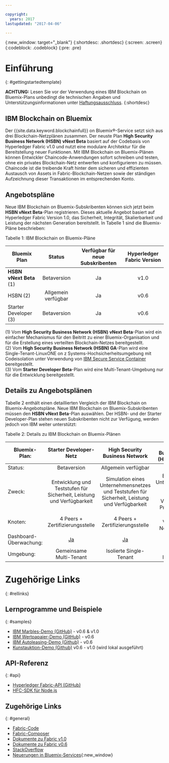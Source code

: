 ```yaml
---

copyright:
  years: 2017
lastupdated: "2017-04-06"

---
```


{:new_window: target="_blank"}
{:shortdesc: .shortdesc}
{:screen: .screen}
{:codeblock: .codeblock}
{:pre: .pre}

# Einführung
{: #gettingstartedtemplate}

**ACHTUNG:** Lesen Sie vor der Verwendung eines IBM Blockchain on Bluemix-Plans unbedingt die technischen Angaben und Unterstützungsinformationen unter [Haftungsausschluss](needtoknow.html).
{:shortdesc}

## IBM Blockchain on Bluemix

Der {{site.data.keyword.blockchainfull}} on Bluemix&reg;-Service setzt sich aus drei Blockchain-Netzplänen zusammen. Der neuste Plan **High Security Business Network (HSBN) vNext Beta** basiert auf der Codebasis von Hyperledger Fabric v1.0 und nutzt eine modulare Architektur für die Bereitstellung neuer Funktionen. Mit IBM Blockchain on Bluemix-Plänen können Entwickler Chaincode-Anwendungen sofort schreiben und testen, ohne ein privates Blockchain-Netz entwerfen und konfigurieren zu müssen. Chaincode ist die treibende Kraft hinter dem sicheren und effizienten Austausch von Assets in Fabric-Blockchain-Netzen sowie der ständigen Aufzeichnung dieser Transaktionen im entsprechenden Konto.

## Angebotspläne

Neue IBM Blockchain on Bluemix-Subskribenten können sich jetzt beim **HSBN vNext Beta**-Plan registrieren. Dieses aktuelle Angebot basiert auf Hyperledger Fabric Version 1.0, das Sicherheit, Integrität, Skalierbarkeit und Leistung der nächsten Generation bereitstellt. In Tabelle 1 sind die Bluemix-Pläne beschrieben:

Tabelle 1: IBM Blockchain on Bluemix-Pläne  

| Bluemix Plan      | Status       | Verfügbar für neue Subskribenten  | Hyperledger Fabric Version
| ------------------------- |:--------------------------:|:-----:|:-----:|
| **HSBN vNext Beta** (1)   | Betaversion     | Ja |  v1.0 |
| HSBN (2) |  Allgemein verfügbar |  Ja |  v0.6 |
| Starter Developer (3)    | Betaversion     | Ja | v0.6 |

(1) Vom **High Security Business Network (HSBN) vNext Beta**-Plan wird ein einfacher Mechanismus für den Beitritt zu einer Bluemix-Organisation und für die Erstellung eines verteilten Blockchain-Netzes bereitgestellt.  
(2) Vom **High Security Business Network (HSBN) GA**-Plan wird eine Single-Tenant-LinuxONE on z Systems-Hochsicherheitsumgebung mit Codeisolation unter Verwendung von [IBM Secure Service Container](etn_ssc.html) bereitgestellt.  
(3) Vom **Starter Developer Beta**-Plan wird eine Multi-Tenant-Umgebung nur für die Entwicklung bereitgestellt.  

## Details zu Angebotsplänen

Tabelle 2 enthält einen detaillierten Vergleich der IBM Blockchain on Bluemix-Angebotspläne. Neue IBM Blockchain on Bluemix-Subskribenten müssen den **HSBN vNext Beta**-Plan auswählen. Der HSBN- und der Starter Developer-Plan stehen neuen Subskribenten nicht zur Verfügung, werden jedoch von IBM weiter unterstützt:

Tabelle 2: Details zu IBM Blockchain on Bluemix-Plänen  

| Bluemix-Plan:      | Starter Developer-Netz       | High Security Business Network       | High Security Business Network (HSBN) vNext Beta
| ------------------------- |:--------------------------:|:-----:|:-----:|
| Status:    | Betaversion     | Allgemein verfügbar | Betaversion |
| Zweck:  |  Entwicklung und Teststufen für Sicherheit, Leistung und Verfügbarkeit |  Simulation eines Unternehmensnetzes und Teststufen für Sicherheit, Leistung und Verfügbarkeit |  Einrichten eines Unternehmensnetzes mit Sicherheit, Leistung und Verfügbarkeit auf Produktionsebene |
| Knoten:    | 4 Peers + Zertifizierungsstelle     | 4 Peers + Zertifizierungsstelle | Dynamische Verwaltung von Netzkomponenten |
| Dashboard-Überwachung: | [Ja](ibmblockchainmonitor.html) | [Ja](ibmblockchainmonitor.html) | [Ja](v10_dashboard.html) |
| Umgebung:     | Gemeinsame Multi-Tenant | Isolierte Single-Tenant | Mehrere Isolationsstufen |

# Zugehörige Links
{: #rellinks}
## Lernprogramme und Beispiele
{: #samples}
* [IBM Marbles-Demo (GitHub)](https://github.com/IBM-Blockchain/marbles) - v0.6 & v1.0
* [IBM Wertpapaier-Demo (GitHub)](https://github.com/IBM-Blockchain/cp-web#readme) - v0.6
* [IBM Autoleasing-Demo (Github)](https://github.com/IBM-Blockchain/car-lease-demo/blob/master/README.md) - v0.6
* [Kunstauktion-Demo (Github)](https://github.com/ITPeople-Blockchain/auction) v0.6 - v1.0 (wird lokal ausgeführt)

## API-Referenz
{: #api}
* [Hyperledger Fabric-API (GitHub)](https://github.com/hyperledger/fabric/tree/v0.6/docs/API)
* [HFC-SDK für Node.js](https://github.com/hyperledger/fabric/tree/v0.6/sdk/node)

## Zugehörige Links
{: #general}
* [Fabric-Code](https://github.com/hyperledger/fabric)
* [Fabric-Composer](https://fabric-composer.github.io/)
* [Dokumente zu Fabric v1.0](http://hyperledger-fabric.readthedocs.io/en/latest/)
* [Dokumente zu Fabric v0.6](https://github.com/hyperledger/fabric/tree/v0.6/docs)
* [StackOverflow](http://stackoverflow.com/questions/tagged/hyperledger)
* [Neuerungen in Bluemix-Services](http://www.ng.bluemix.net/docs/whatsnew/index.html#services_category){:new_window}


<!--
[Bluemix Pricing Sheet](https://console.ng.bluemix.net/pricing/)
[IBM Bluemix Prerequisites](https://developer.ibm.com/bluemix/support/#prereqs) -->
